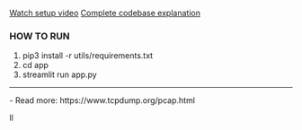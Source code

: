 
[Watch setup video](https://drive.google.com/file/d/1eYNxYK1PwytO2PWmcgI0S9feHcdOMewj/view?usp=sharing)
[Complete codebase explanation](https://drive.google.com/file/d/1hAfR-oWTelNEj2gqmMKK8fbGyKFw9ABJ/view)

### HOW TO RUN
1. pip3 install -r utils/requirements.txt
2. cd app
3. streamlit run app.py

<hr>
- Read more: https://www.tcpdump.org/pcap.html

ll

